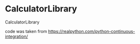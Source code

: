 # CalculatorLibrary
CalculatorLibrary

code was taken from
https://realpython.com/python-continuous-integration/
